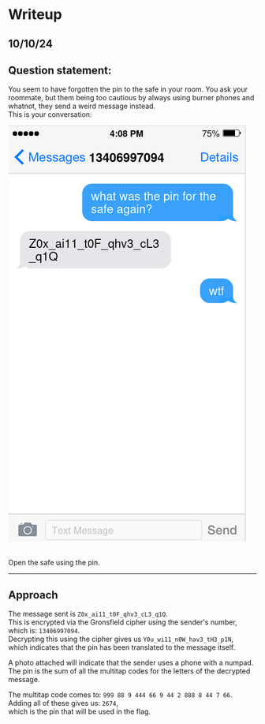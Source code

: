 # Writeup
## 10/10/24

## Question statement:

You seem to have forgotten the pin to the safe in your room. You ask your roommate, but them being too cautious by always using burner phones and whatnot, they send a weird message instead.  
This is your conversation:

![Conversation Screenshot](./message.png)

<br>
Open the safe using the pin.

---

## Approach

The message sent is `Z0x_ai11_t0F_qhv3_cL3_q1Q`.  
This is encrypted via the Gronsfield cipher using the sender's number, which is: `13406997094`.  
Decrypting this using the cipher gives us `Y0u_wi11_n0W_hav3_tH3_p1N`,  
which indicates that the pin has been translated to the message itself.  

A photo attached will indicate that the sender uses a phone with a numpad.  
The pin is the sum of all the multitap codes for the letters of the decrypted message.  

The multitap code comes to: `999 88 9 444 66 9 44 2 888 8 44 7 66`.  
Adding all of these gives us: `2674`,  
which is the pin that will be used in the flag.
